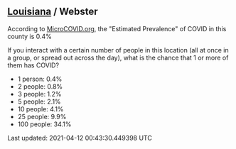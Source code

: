 
## [Louisiana](/united-states/louisiana) / Webster

According to [MicroCOVID.org](http://microcovid.org),
the "Estimated Prevalence" of COVID in this county is 0.4%

If you interact with a certain number of people in this location
(all at once in a group, or spread out across the day), what is the chance that
1 or more of them has COVID?

- 1 person: 0.4%
- 2 people: 0.8%
- 3 people: 1.2%
- 5 people: 2.1%
- 10 people: 4.1%
- 25 people: 9.9%
- 100 people: 34.1%

Last updated: 2021-04-12 00:43:30.449398 UTC
